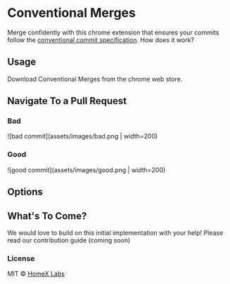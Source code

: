 # Conventional Merges

Merge confidently with this chrome extension that ensures your commits follow the [conventional commit specification](https://www.conventionalcommits.org/). How does it work?

## Usage

Download Conventional Merges from the chrome web store.

## Navigate To a Pull Request

### **Bad**

![bad commit](assets/images/bad.png | width=200)

### **Good**

![good commit](assets/images/good.png | width=200)

## Options

## What's To Come?

We would love to build on this initial implementation with your help! Please read our contribution guide (coming soon)

### License

MIT © [HomeX Labs](https://github.com/homexlabs)
